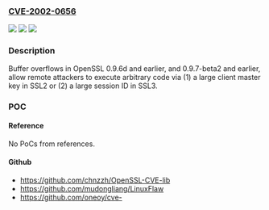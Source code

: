 ### [CVE-2002-0656](https://cve.mitre.org/cgi-bin/cvename.cgi?name=CVE-2002-0656)
![](https://img.shields.io/static/v1?label=Product&message=n%2Fa&color=blue)
![](https://img.shields.io/static/v1?label=Version&message=n%2Fa&color=blue)
![](https://img.shields.io/static/v1?label=Vulnerability&message=n%2Fa&color=brighgreen)

### Description

Buffer overflows in OpenSSL 0.9.6d and earlier, and 0.9.7-beta2 and earlier, allow remote attackers to execute arbitrary code via (1) a large client master key in SSL2 or (2) a large session ID in SSL3.

### POC

#### Reference
No PoCs from references.

#### Github
- https://github.com/chnzzh/OpenSSL-CVE-lib
- https://github.com/mudongliang/LinuxFlaw
- https://github.com/oneoy/cve-

